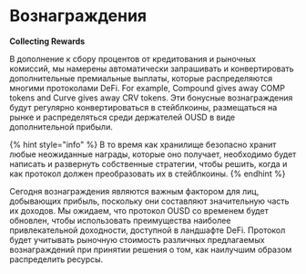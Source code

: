 # Вознаграждения

**Collecting Rewards**&#x20;

В дополнение к сбору процентов от кредитования и рыночных комиссий, мы намерены автоматически запрашивать и конвертировать дополнительные премиальные выплаты, которые распределяются многими протоколами DeFi. For example, Compound gives away COMP tokens and Curve gives away CRV tokens. Эти бонусные вознаграждения будут регулярно конвертироваться в стейблкоины, размещаться на рынке и распределяться среди держателей OUSD в виде дополнительной прибыли.

{% hint style="info" %}
В то время как хранилище безопасно хранит любые неожиданные награды, которые оно получает, необходимо будет написать и развернуть собственные стратегии, чтобы решить, когда и как протокол должен преобразовать их в стейблкоины.
{% endhint %}

Сегодня вознаграждения являются важным фактором для лиц, добывающих прибыль, поскольку они составляют значительную часть их доходов. Мы ожидаем, что протокол OUSD со временем будет обновлен, чтобы использовать преимущества наиболее привлекательной доходности, доступной в ландшафте DeFi. Протокол будет учитывать рыночную стоимость различных предлагаемых вознаграждений при принятии решения о том, как наилучшим образом распределить ресурсы.

